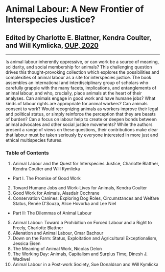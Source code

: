 # Animal Labour: A New Frontier of Interspecies Justice? 

## Edited by Charlotte E. Blattner, Kendra Coulter, and Will Kymlicka, [OUP, 2020](https://global.oup.com/academic/product/animal-labour-9780198846192?lang=en&cc=nl#)

---
 
Is animal labour inherently oppressive, or can work be a source of meaning, solidarity, and social membership for animals? This challenging question drives this thought-provoking collection which explores the possibilities and complexities of animal labour as a site for interspecies justice. The book assembles an international and interdisciplinary group of scholars who carefully grapple with the many facets, implications, and entanglements of animal labour, and who, crucially, place animals at the heart of their analyses. Can animals engage in good work and have humane jobs? What kinds of labour rights are appropriate for animal workers? Can animals consent to work? Would recognizing animals as workers improve their legal and political status, or simply reinforce the perception that they are beasts of burden? Can a focus on labour help to create or deepen bonds between animal advocates and other social justice movements? While the authors present a range of views on these questions, their contributions make clear that labour must be taken seriously by everyone interested in more just and ethical multispecies futures.

### Table of Contents

1. Animal Labour and the Quest for Interspecies Justice, Charlotte Blattner, Kendra Coulter and Will Kymlicka
  - Part I. The Promise of Good Work
2. Toward Humane Jobs and Work-Lives for Animals, Kendra Coulter
3. Good Work for Animals, Alasdair Cochrane
4. Conservation Canines: Exploring Dog Roles, Circumstances and Welfare Status, Renée D'Souza, Alice Hovorka and Lee Niel
  - Part II: The Dilemmas of Animal Labour
5. Animal Labour: Toward a Prohibition on Forced Labour and a Right to Freely, Charlotte Blattner
6. Alienation and Animal Labour, Omar Bachour
7. Down on the Farm: Status, Exploitation and Agricultural Exceptionalism, Jessica Eisen
8. The Meaning of Animal Work, Nicolas Delon
9. The Working Day: Animals, Capitalism and Surplus Time, Dinesh J. Wadiwel
10. Animal Labour in a Post-work Society, Sue Donaldson and Will Kymlicka
